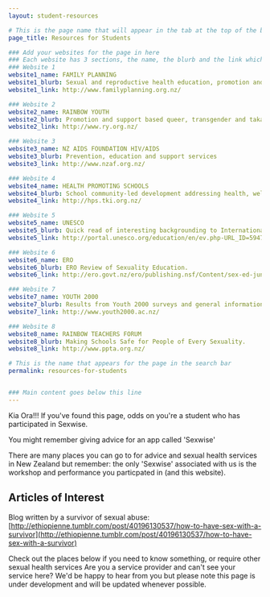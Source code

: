 ```yaml
---
layout: student-resources

# This is the page name that will appear in the tab at the top of the browser
page_title: Resources for Students

### Add your websites for the page in here
### Each website has 3 sections, the name, the blurb and the link which directs the user to the website
### Website 1
website1_name: FAMILY PLANNING
website1_blurb: Sexual and reproductive health education, promotion and training. 15 area clinics throughout NZ.
website1_link: http://www.familyplanning.org.nz/

### Website 2
website2_name: RAINBOW YOUTH
website2_blurb: Promotion and support based queer, transgender and takatapuhi youth service.
website2_link: http://www.ry.org.nz/

### Website 3
website3_name: NZ AIDS FOUNDATION HIV/AIDS
website3_blurb: Prevention, education and support services
website3_link: http://www.nzaf.org.nz/

### Website 4
website4_name: HEALTH PROMOTING SCHOOLS
website4_blurb: School community-led development addressing health, wellbeing and education priorities.
website4_link: http://hps.tki.org.nz/

### Website 5
website5_name: UNESCO
website5_blurb: Quick read of interesting backgrounding to International Guidelines on Sexuality Education.
website5_link: http://portal.unesco.org/education/en/ev.php-URL_ID=59470&URL_DO=DO_TOPIC&URL_SECTION=201.html

### Website 6
website6_name: ERO
website6_blurb: ERO Review of Sexuality Education.
website6_link: http://ero.govt.nz/ero/publishing.nsf/Content/sex-ed-jun07

### Website 7
website7_name: YOUTH 2000
website7_blurb: Results from Youth 2000 surveys and general information.
website7_link: http://www.youth2000.ac.nz/

### Website 8
website8_name: RAINBOW TEACHERS FORUM
website8_blurb: Making Schools Safe for People of Every Sexuality.
website8_link: http://www.ppta.org.nz/

# This is the name that appears for the page in the search bar
permalink: resources-for-students


### Main content goes below this line
---
```


Kia Ora!!!
If you've found this page, odds on you're a student who has participated in Sexwise.

You might remember giving advice for an app called 'Sexwise'

There are many places you can go to for advice and sexual health services in New Zealand but remember: the only 'Sexwise' associated with us is the workshop and performance you particpated in (and this website).



## Articles of Interest
Blog written by a survivor of sexual abuse:
[http://ethiopienne.tumblr.com/post/40196130537/how-to-have-sex-with-a-survivor](http://ethiopienne.tumblr.com/post/40196130537/how-to-have-sex-with-a-survivor)



Check out the places below if you need to know something, or require other sexual health services
Are you a service provider and can't see your service here? We'd be happy to hear from you but please note this page is under development and will be updated whenever possible.
